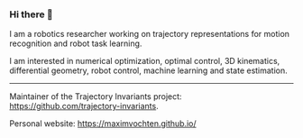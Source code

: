 ### Hi there 👋

I am a robotics researcher working on trajectory representations for motion recognition and robot task learning.

I am interested in numerical optimization, optimal control, 3D kinematics, differential geometry, robot control, machine learning and state estimation.

-----

Maintainer of the Trajectory Invariants project: https://github.com/trajectory-invariants.

Personal website: https://maximvochten.github.io/




<!--
**maximvochten/maximvochten** is a ✨ _special_ ✨ repository because its `README.md` (this file) appears on your GitHub profile.

Here are some ideas to get you started:

- 🔭 I’m currently working on ...
- 🌱 I’m currently learning ...
- 👯 I’m looking to collaborate on ...
- 🤔 I’m looking for help with ...
- 💬 Ask me about ...
- 📫 How to reach me: ...
- 😄 Pronouns: ...
- ⚡ Fun fact: ...
-->
